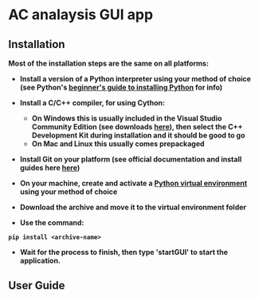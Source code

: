 # <b> AC analaysis GUI app

## Installation
Most of the installation steps are the same on all platforms:
* Install a version of a Python interpreter using your method of choice (see Python's [beginner's guide to installing Python](https://wiki.python.org/moin/BeginnersGuide/Download) for info)
* Install a C/C++ compiler, for using Cython:
    * On Windows this is usually included in the Visual Studio Community Edition (see downloads [here](https://visualstudio.microsoft.com/vs/community/)), then select the C++ Development Kit during installation and it should be good to go
    * On Mac and Linux this usually comes prepackaged

* Install Git on your platform (see official documentation and install guides here [here](https://git-scm.com))
* On your machine, create and activate a [Python virtual environment](https://docs.python.org/3/library/venv.html) using your method of choice
* Download the archive and move it to the virtual environment folder

* Use the command:
 ```
 pip install <archive-name>
```
* Wait for the process to finish, then type '**startGUI**' to start the application.


## User Guide


